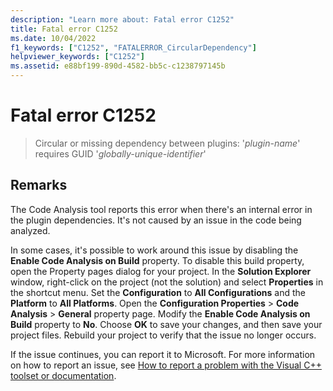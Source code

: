 ```yaml
---
description: "Learn more about: Fatal error C1252"
title: Fatal error C1252
ms.date: 10/04/2022
f1_keywords: ["C1252", "FATALERROR_CircularDependency"]
helpviewer_keywords: ["C1252"]
ms.assetid: e88bf199-890d-4582-bb5c-c1238797145b
---
```

# Fatal error C1252

> Circular or missing dependency between plugins: '*plugin-name*' requires GUID '*globally-unique-identifier*'

## Remarks

The Code Analysis tool reports this error when there's an internal error in the plugin dependencies. It's not caused by an issue in the code being analyzed.

In some cases, it's possible to work around this issue by disabling the **Enable Code Analysis on Build** property. To disable this build property, open the Property pages dialog for your project. In the **Solution Explorer** window, right-click on the project (not the solution) and select **Properties** in the shortcut menu. Set the **Configuration** to **All Configurations** and the **Platform** to **All Platforms**. Open the **Configuration Properties** > **Code Analysis** > **General** property page. Modify the **Enable Code Analysis on Build** property to **No**. Choose **OK** to save your changes, and then save your project files. Rebuild your project to verify that the issue no longer occurs.

If the issue continues, you can report it to Microsoft. For more information on how to report an issue, see [How to report a problem with the Visual C++ toolset or documentation](../overview/how-to-report-a-problem-with-the-visual-cpp-toolset.md).
